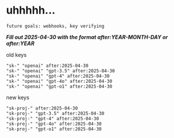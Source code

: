# uhhhhh...

`future goals: webhooks, key verifying`



***Fill out 2025-04-30 with the format after:YEAR-MONTH-DAY or after:YEAR***

old keys
```
"sk-" "openai" after:2025-04-30
"sk-" "openai" "gpt-3.5" after:2025-04-30
"sk-" "openai" "gpt-4" after:2025-04-30
"sk-" "openai" "gpt-4o" after:2025-04-30
"sk-" "openai" "gpt-o1" after:2025-04-30
```

new keys
```
"sk-proj-" after:2025-04-30
"sk-proj-" "gpt-3.5" after:2025-04-30
"sk-proj-" "gpt-4" after:2025-04-30
"sk-proj-" "gpt-4o" after:2025-04-30
"sk-proj-" "gpt-o1" after:2025-04-30
```
